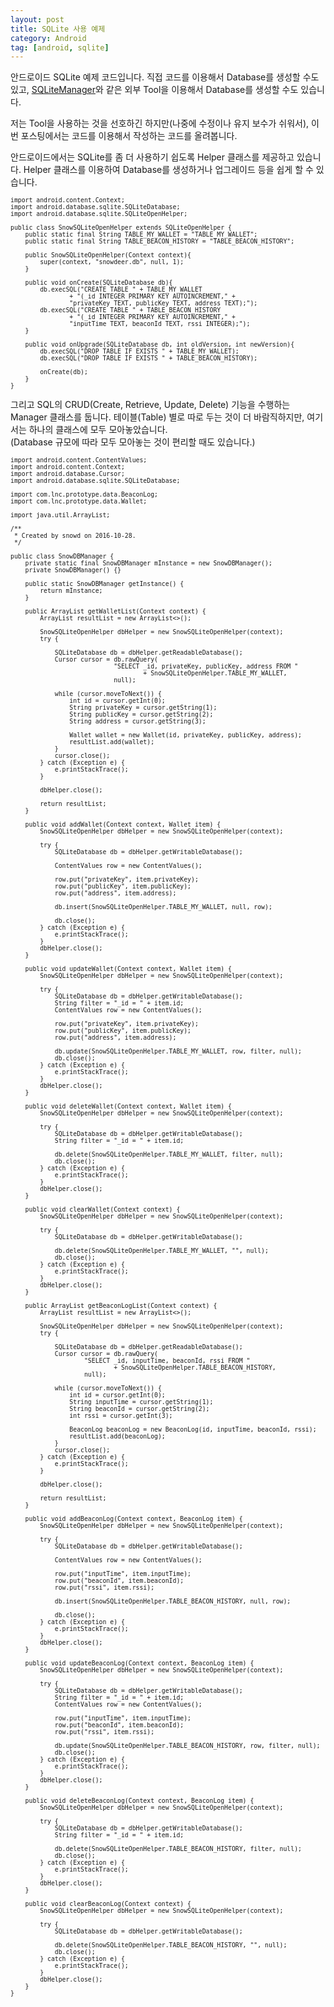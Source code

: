 ```yaml
---
layout: post
title: SQLite 사용 예제
category: Android
tag: [android, sqlite]
---
```


안드로이드 SQLite 예제 코드입니다.
직접 코드를 이용해서 Database를 생성할 수도 있고,
[SQLiteManager](https://addons.mozilla.org/ko/firefox/addon/sqlite-manager/)와 같은 외부 Tool을 이용해서 Database를 생성할 수도 있습니다.

저는 Tool을 사용하는 것을 선호하긴 하지만(나중에 수정이나 유지 보수가 쉬워서),
이번 포스팅에서는 코드를 이용해서 작성하는 코드를 올려봅니다.

안드로이드에서는 SQLite를 좀 더 사용하기 쉽도록 Helper 클래스를
제공하고 있습니다. Helper 클래스를 이용하여 Database를 생성하거나
업그레이드 등을 쉽게 할 수 있습니다.

<pre class="prettyprint" style="font-size:0.7em;">
import android.content.Context;
import android.database.sqlite.SQLiteDatabase;
import android.database.sqlite.SQLiteOpenHelper;

public class SnowSQLiteOpenHelper extends SQLiteOpenHelper {
    public static final String TABLE_MY_WALLET = "TABLE_MY_WALLET";
    public static final String TABLE_BEACON_HISTORY = "TABLE_BEACON_HISTORY";

    public SnowSQLiteOpenHelper(Context context){
        super(context, "snowdeer.db", null, 1);
    }

    public void onCreate(SQLiteDatabase db){
        db.execSQL("CREATE TABLE " + TABLE_MY_WALLET
                + "(_id INTEGER PRIMARY KEY AUTOINCREMENT," +
                "privateKey TEXT, publicKey TEXT, address TEXT);");
        db.execSQL("CREATE TABLE " + TABLE_BEACON_HISTORY
                + "(_id INTEGER PRIMARY KEY AUTOINCREMENT," +
                "inputTime TEXT, beaconId TEXT, rssi INTEGER);");
    }

    public void onUpgrade(SQLiteDatabase db, int oldVersion, int newVersion){
        db.execSQL("DROP TABLE IF EXISTS " + TABLE_MY_WALLET);
        db.execSQL("DROP TABLE IF EXISTS " + TABLE_BEACON_HISTORY);

        onCreate(db);
    }
}
</pre>

그리고 SQL의 CRUD(Create, Retrieve, Update, Delete) 기능을 수행하는
Manager 클래스를 둡니다. 테이블(Table) 별로 따로 두는 것이 더 바람직하지만,
여기서는 하나의 클래스에 모두 모아놓았습니다.  
(Database 규모에 따라 모두 모아놓는 것이 편리할 때도 있습니다.)

<pre class="prettyprint" style="font-size:0.7em;">
import android.content.ContentValues;
import android.content.Context;
import android.database.Cursor;
import android.database.sqlite.SQLiteDatabase;

import com.lnc.prototype.data.BeaconLog;
import com.lnc.prototype.data.Wallet;

import java.util.ArrayList;

/**
 * Created by snowd on 2016-10-28.
 */

public class SnowDBManager {
    private static final SnowDBManager mInstance = new SnowDBManager();
    private SnowDBManager() {}

    public static SnowDBManager getInstance() {
        return mInstance;
    }

    public ArrayList<Wallet> getWalletList(Context context) {
        ArrayList<Wallet> resultList = new ArrayList<>();

        SnowSQLiteOpenHelper dbHelper = new SnowSQLiteOpenHelper(context);
        try {

            SQLiteDatabase db = dbHelper.getReadableDatabase();
            Cursor cursor = db.rawQuery(
                            "SELECT _id, privateKey, publicKey, address FROM "
                                    + SnowSQLiteOpenHelper.TABLE_MY_WALLET,
                            null);

            while (cursor.moveToNext()) {
                int id = cursor.getInt(0);
                String privateKey = cursor.getString(1);
                String publicKey = cursor.getString(2);
                String address = cursor.getString(3);

                Wallet wallet = new Wallet(id, privateKey, publicKey, address);
                resultList.add(wallet);
            }
            cursor.close();
        } catch (Exception e) {
            e.printStackTrace();
        }

        dbHelper.close();

        return resultList;
    }

    public void addWallet(Context context, Wallet item) {
        SnowSQLiteOpenHelper dbHelper = new SnowSQLiteOpenHelper(context);

        try {
            SQLiteDatabase db = dbHelper.getWritableDatabase();

            ContentValues row = new ContentValues();

            row.put("privateKey", item.privateKey);
            row.put("publicKey", item.publicKey);
            row.put("address", item.address);

            db.insert(SnowSQLiteOpenHelper.TABLE_MY_WALLET, null, row);

            db.close();
        } catch (Exception e) {
            e.printStackTrace();
        }
        dbHelper.close();
    }

    public void updateWallet(Context context, Wallet item) {
        SnowSQLiteOpenHelper dbHelper = new SnowSQLiteOpenHelper(context);

        try {
            SQLiteDatabase db = dbHelper.getWritableDatabase();
            String filter = "_id = " + item.id;
            ContentValues row = new ContentValues();

            row.put("privateKey", item.privateKey);
            row.put("publicKey", item.publicKey);
            row.put("address", item.address);

            db.update(SnowSQLiteOpenHelper.TABLE_MY_WALLET, row, filter, null);
            db.close();
        } catch (Exception e) {
            e.printStackTrace();
        }
        dbHelper.close();
    }

    public void deleteWallet(Context context, Wallet item) {
        SnowSQLiteOpenHelper dbHelper = new SnowSQLiteOpenHelper(context);

        try {
            SQLiteDatabase db = dbHelper.getWritableDatabase();
            String filter = "_id = " + item.id;

            db.delete(SnowSQLiteOpenHelper.TABLE_MY_WALLET, filter, null);
            db.close();
        } catch (Exception e) {
            e.printStackTrace();
        }
        dbHelper.close();
    }

    public void clearWallet(Context context) {
        SnowSQLiteOpenHelper dbHelper = new SnowSQLiteOpenHelper(context);

        try {
            SQLiteDatabase db = dbHelper.getWritableDatabase();

            db.delete(SnowSQLiteOpenHelper.TABLE_MY_WALLET, "", null);
            db.close();
        } catch (Exception e) {
            e.printStackTrace();
        }
        dbHelper.close();
    }

    public ArrayList<BeaconLog> getBeaconLogList(Context context) {
        ArrayList<BeaconLog> resultList = new ArrayList<>();

        SnowSQLiteOpenHelper dbHelper = new SnowSQLiteOpenHelper(context);
        try {

            SQLiteDatabase db = dbHelper.getReadableDatabase();
            Cursor cursor = db.rawQuery(
                    "SELECT _id, inputTime, beaconId, rssi FROM "
                            + SnowSQLiteOpenHelper.TABLE_BEACON_HISTORY,
                    null);

            while (cursor.moveToNext()) {
                int id = cursor.getInt(0);
                String inputTime = cursor.getString(1);
                String beaconId = cursor.getString(2);
                int rssi = cursor.getInt(3);

                BeaconLog beaconLog = new BeaconLog(id, inputTime, beaconId, rssi);
                resultList.add(beaconLog);
            }
            cursor.close();
        } catch (Exception e) {
            e.printStackTrace();
        }

        dbHelper.close();

        return resultList;
    }

    public void addBeaconLog(Context context, BeaconLog item) {
        SnowSQLiteOpenHelper dbHelper = new SnowSQLiteOpenHelper(context);

        try {
            SQLiteDatabase db = dbHelper.getWritableDatabase();

            ContentValues row = new ContentValues();

            row.put("inputTime", item.inputTime);
            row.put("beaconId", item.beaconId);
            row.put("rssi", item.rssi);

            db.insert(SnowSQLiteOpenHelper.TABLE_BEACON_HISTORY, null, row);

            db.close();
        } catch (Exception e) {
            e.printStackTrace();
        }
        dbHelper.close();
    }

    public void updateBeaconLog(Context context, BeaconLog item) {
        SnowSQLiteOpenHelper dbHelper = new SnowSQLiteOpenHelper(context);

        try {
            SQLiteDatabase db = dbHelper.getWritableDatabase();
            String filter = "_id = " + item.id;
            ContentValues row = new ContentValues();

            row.put("inputTime", item.inputTime);
            row.put("beaconId", item.beaconId);
            row.put("rssi", item.rssi);

            db.update(SnowSQLiteOpenHelper.TABLE_BEACON_HISTORY, row, filter, null);
            db.close();
        } catch (Exception e) {
            e.printStackTrace();
        }
        dbHelper.close();
    }

    public void deleteBeaconLog(Context context, BeaconLog item) {
        SnowSQLiteOpenHelper dbHelper = new SnowSQLiteOpenHelper(context);

        try {
            SQLiteDatabase db = dbHelper.getWritableDatabase();
            String filter = "_id = " + item.id;

            db.delete(SnowSQLiteOpenHelper.TABLE_BEACON_HISTORY, filter, null);
            db.close();
        } catch (Exception e) {
            e.printStackTrace();
        }
        dbHelper.close();
    }

    public void clearBeaconLog(Context context) {
        SnowSQLiteOpenHelper dbHelper = new SnowSQLiteOpenHelper(context);

        try {
            SQLiteDatabase db = dbHelper.getWritableDatabase();

            db.delete(SnowSQLiteOpenHelper.TABLE_BEACON_HISTORY, "", null);
            db.close();
        } catch (Exception e) {
            e.printStackTrace();
        }
        dbHelper.close();
    }
}
</pre>